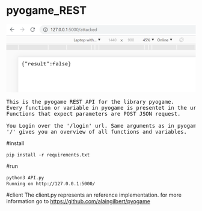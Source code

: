 # pyogame_REST
![picture](Screenshot.png)
<pre>
This is the pyogame REST API for the library pyogame.
Every function or variable in pyogame is presentet in the url Path. 
Functions that expect parameters are POST JSON request.

You Login over the '/login' url. Same arguments as in pyogame. (see Client.py)
'/' gives you an overview of all functions and variables.
</pre>
#install
```shell
pip install -r requirements.txt 
```
#run
```shell
python3 API.py 
Running on http://127.0.0.1:5000/
```
#client
The client.py represents an reference implementation.
for more information go to https://github.com/alaingilbert/pyogame
